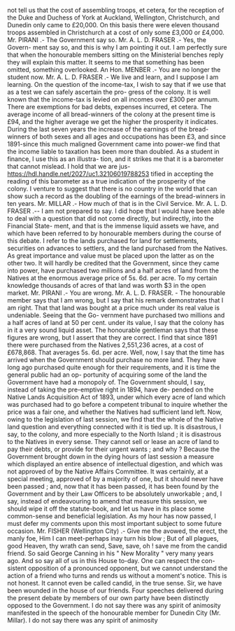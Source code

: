 not tell us that the cost of assembling troops, et cetera, for the reception of the Duke and Duchess of York at Auckland, Wellington, Christchurch, and Dunedin only came to £20,000. On this basis there were eleven thousand troops assembled in Christchurch at a cost of only some £3,000 or £4,000. Mr. PIRANI .- The Government say so. Mr. A. L. D. FRASER .- Yes, the Govern- ment say so, and this is why I am pointing it out. I am perfectly sure that when the honourable members sitting on the Ministerial benches reply they will explain this matter. It seems to me that something has been omitted, something overlooked. An Hon. MENBER .- You are no longer the student now. Mr. A. L. D. FRASER .- We live and learn, and I suppose I am learning. On the question of the income-tax, I wish to say that if we use that as a test we can safely ascertain the pro- gress of the colony. It is well known that the income-tax is levied on all incomes over £300 per annum. There are exemptions for bad debts, expenses incurred, et cetera. The average income of all bread-winners of the colony at the present time is £94, and the higher average we get the higher the prosperity it indicates. During the last seven years the increase of the earnings of the bread-winners of both sexes and all ages and occupations has been £3, and since 1891-since this much maligned Government came into power-we find that the income liable to taxation has been more than doubled. As a student in finance, I use this as an illustra- tion, and it strikes me that it is a barometer that cannot mislead. I hold that we are jus- https://hdl.handle.net/2027/uc1.32106019788253 tified in accepting the reading of this barometer as a true indication of the prosperity of the colony. I venture to suggest that there is no country in the world that can show such a record as the doubling of the earnings of the bread-winners in ten years. Mr. MILLAR .- How much of that is in the Civil Service. Mr. A. L. D. FRASER .-- I am not prepared to say. I did hope that I would have been able to deal with a question that did not come directly, but indirectly, into the Financial State- ment, and that is the immense liquid assets we have, and which have been referred to by honourable members during the course of this debate. I refer to the lands purchased for land for settlements, securities on advances to settlers, and the land purchased from the Natives. As great importance and value must be placed upon the latter as on the other two. It will hardly be credited that the Government, since they came into power, have purchased two millions and a half acres of land from the Natives at the enormous average price of 5s. 6d. per acre. To my certain knowledge thousands of acres of that land was worth $3 in the open market. Mr. PIRANI .- You are wrong. Mr. A. L. D. FRASER. - The honourable member says that I am wrong, but I say that his remark demonstrates that I am right. That that land was bought at a price much under its real value is undeniable. Seeing that the Go- vernment have purchased two millions and a half acres of land at 50 per cent. under its value, I say that the colony has in it a very sound liquid asset. The honourable gentleman says that these figures are wrong, but I assert that they are correct. I find that since 1891 there were purchased from the Natives 2,551,236 acres, at a cost of £678,868. That averages 5s. 6d. per acre. Well, now, I say that the time has arrived when the Government should purchase no more land. They have long ago purchased quite enough for their requirements, and it is time the general public had an op- portunity of acquiring some of the land the Government have had a monopoly of. The Government should, I say, instead of taking the pre-emptive right in 1894, have de- pended on the Native Lands Acquisition Act of 1893, under which every acre of land which was purchased had to go before a competent tribunal to inquire whether the price was a fair one, and whether the Natives had sufficient land left. Now, owing to the legislation of last session, we find that the whole of the Native land question and everything connected with it is tied up. It is disastrous, I say, to the colony, and more especially to the North Island ; it is disastrous to the Natives in every sense. They cannot sell or lease an acre of land to pay their debts, or provide for their urgent wants ; and why ? Because the Government brought down in the dying hours of last session a measure which displayed an entire absence of intellectual digestion, and which was not approved of by the Native Affairs Committee. It was certainly, at a special meeting, approved of by a majority of one, but it should never have been passed ; and, now that it has been passed, it has been found by the Government and by their Law Officers to be absolutely unworkable ; and, I say, instead of endeavouring to amend that measure this session, we should wipe it off the statute-book, and let us have in its place some common-sense and beneficial legislation. As my hour has now passed, I must defer my comments upon this most important subject to some future occasion. Mr. FISHER (Wellington City) .- Give me the avowed, the erect, the manly foe, Him I can meet-perhaps inay turn his blow ; But of all plagues, good Heaven, thy wrath can send, Save, save, oh ! save me from the candid friend. So said George Canning in his " New Morality " very many years ago. And so say all of us in this House to-day. One can respect the con- sistent opposition of a pronounced opponent, but we cannot understand the action of a friend who turns and rends us without a moment's notice. This is not honest. It cannot even be called candid, in the true sense. Sir, we have been wounded in the house of our friends. Four speeches delivered during the present debate by members of our own party have been distinctly opposed to the Government. I do not say there was any spirit of animosity manifested in the speech of the honourable member for Dunedin City (Mr. Millar). I do not say there was any spirit of animosity 
